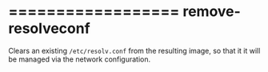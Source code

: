 ==================
remove-resolveconf
==================

Clears an existing ``/etc/resolv.conf`` from the resulting image, so that it
it will be managed via the network configuration.

